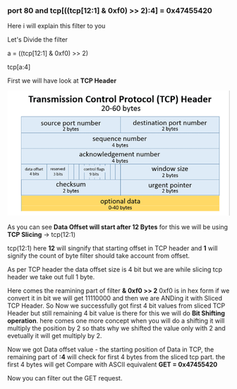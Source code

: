 ### port 80 and tcp[((tcp[12:1] & 0xf0) >> 2):4] = 0x47455420

Here i will explain this filter to you

Let's Divide the filter 

a = ((tcp[12:1] & 0xf0) >> 2)

tcp[a:4]

First we will have look at **TCP Header**

![Tcp Header](images/tcph.png)

As you can see **Data Offset will start after 12 Bytes** 
for this we will be using **TCP Slicing** -> tcp(12:1)

tcp(12:1) here **12** will singnify that starting offset in TCP header and **1** will signify the count of byte filter should take account from offset.

As per TCP header the data offset size is 4 bit but we are while slicing tcp header we take out full 1 byte.

Here comes the reamining part of filter **& 0xf0 >> 2**
0xf0 is in hex form if we convert it in bit we will get 11110000 and then we are ANDing it with Sliced TCP Header.
So Now we successfully got first 4 bit values from sliced TCP Header but still remaining 4 bit value is there for this we will do **Bit Shifting operation**. here comes one more concept when you will do a shifting it will multiply the position by 2 so thats why we shifted the value only with 2 and evetually it will get multiply by 2.

Now we got Data offset value - the starting position of Data in TCP, the remaining part of **:4** will check for first 4 bytes from the sliced tcp part.
the first 4 bytes will get Compare with ASCII equivalent **GET = 0x47455420**

Now you can filter out the GET request.



